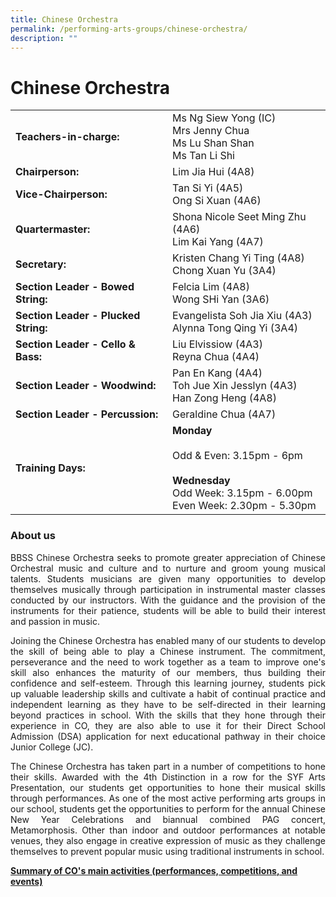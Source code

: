```yaml
---
title: Chinese Orchestra
permalink: /performing-arts-groups/chinese-orchestra/
description: ""
---
```

# Chinese Orchestra

|                            |                    |
|-----------------------|--------------------|
| **Teachers-in-charge:**                  | Ms Ng Siew Yong (IC)<br>Mrs Jenny Chua<br>Ms Lu Shan Shan<br>Ms Tan Li Shi                                         |
| **Chairperson:**                         | Lim Jia Hui (4A8)                                                                                                  |
| **Vice-Chairperson:**                    | Tan Si Yi (4A5)<br>Ong Si Xuan (4A6)                                                                               |
| **Quartermaster:**<br>                  | Shona Nicole Seet Ming Zhu (4A6)<br>Lim Kai Yang (4A7)                                                             |
| **Secretary:** <br>                      | Kristen Chang Yi Ting (4A8)<br>Chong Xuan Yu (3A4)                                                                 |
| **Section Leader - Bowed String:**<br>   | Felcia Lim (4A8)<br>Wong SHi Yan (3A6)                                                                             |
| **Section Leader - Plucked String:**<br> | Evangelista Soh Jia Xiu (4A3)<br>Alynna Tong Qing Yi (3A4)                                                         |
| **Section Leader - Cello & Bass:**<br>   | Liu Elvissiow (4A3)<br>Reyna Chua (4A4)                                                                            |
| **Section Leader - Woodwind:**<br>       | Pan En Kang (4A4)<br>Toh Jue Xin Jesslyn (4A3)<br>Han Zong Heng (4A8)                                              |
| **Section Leader - Percussion:**         | Geraldine Chua (4A7)                                                                                               |
| **Training Days:** <br>                  | **Monday**<br><br>Odd & Even: 3.15pm - 6pm<br><br>**Wednesday**<br>Odd Week: 3.15pm - 6.00pm<br>Even Week: 2.30pm - 5.30pm |

### About us

<p style="text-align: justify;">BBSS Chinese Orchestra seeks to promote greater appreciation of Chinese Orchestral music and culture and to nurture and groom young musical talents. Students musicians are given many opportunities to develop themselves musically through participation in instrumental master classes conducted by our instructors. With the guidance and the provision of the instruments for their patience, students will be able to build their interest and passion in music.  </p>

<p style="text-align: justify;">Joining the Chinese Orchestra has enabled many of our students to develop the skill of being able to play a Chinese instrument. The commitment, perseverance and the need to work together as a team to improve one's skill also enhances the maturity of our members, thus building their confidence and self-esteem. Through this learning journey, students pick up valuable leadership skills and cultivate a habit of continual practice and independent learning as they have to be self-directed in their learning beyond practices in school. With the skills that they hone through their experience in CO, they are also able to use it for their Direct School Admission (DSA) application for next educational pathway in their choice Junior College (JC).</p>

<p style="text-align: justify;">The Chinese Orchestra has taken part in a number of competitions to hone their skills. Awarded with the 4th Distinction in a row for the SYF Arts Presentation, our students get opportunities to hone their musical skills through performances. As one of the most active performing arts groups in our school, students get the opportunities to perform for the annual Chinese New Year Celebrations and biannual combined PAG concert, Metamorphosis. Other than indoor and outdoor performances at notable venues, they also engage in creative expression of music as they challenge themselves to prevent popular music using traditional instruments in school.</p>


**<u>Summary of CO's main activities (performances, competitions, and events)</u>**